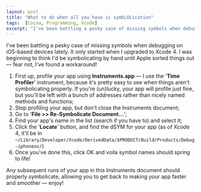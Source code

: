 ```yaml
---
layout: post
title: "What to do when all you have is symbLOLication"
tags:  [Cocoa, Programming, Xcode]
excerpt: "I've been battling a pesky case of missing symbols when debugging on iOS-based devices lately. It only started when I upgraded to Xcode 4. I was beginning to think I'd be symbolicating by hand until Apple sorted things out — fear not, I've found a workaround!"
---
```


I've been battling a pesky case of missing symbols when debugging on iOS-based devices lately. It only started when I upgraded to Xcode 4. I was beginning to think I'd be symbolicating by hand until Apple sorted things out — fear not, I've found a workaround!

1. First up, profile your app using **Instruments.app** — I use the '**Time Profiler**' instrument, because it's pretty easy to see when things aren't symbolicating properly. If you're (un)lucky, your app will profile just fine, but you'll be left with a bunch of addresses rather than nicely named methods and functions;
2. Stop profiling your app, but don't close the Instruments document;
3. Go to '**File >> Re-Symbolicate Document…**';
4. Find your app's name in the list (search if you have to) and select it;
5. Click the '**Locate**' button, and find the dSYM for your app (as of Xcode 4, it'll be in <code>~/Library/Developer/Xcode/DerivedData/$PRODUCT/Build/Products/Debug-iphoneos/</code>)
6. Once you've done this, click OK and voila symbol names should spring to life!

Any subsequent runs of your app in this Instruments document should properly symbolicate, allowing you to get back to making your app faster and smoother — enjoy!